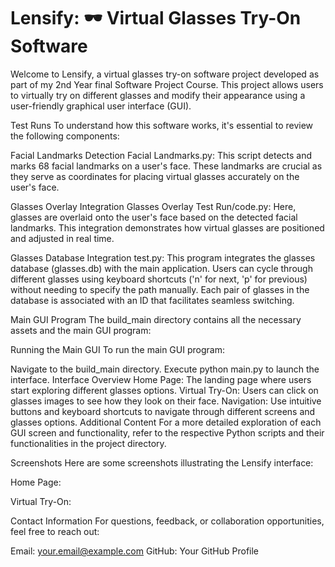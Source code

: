 # **Lensify: 🕶️ Virtual Glasses Try-On Software**

Welcome to Lensify, a virtual glasses try-on software project developed as part of my 2nd Year final Software Project Course. This project allows users to virtually try on different glasses and modify their appearance using a user-friendly graphical user interface (GUI).

Test Runs
To understand how this software works, it's essential to review the following components:

Facial Landmarks Detection
Facial Landmarks.py:
This script detects and marks 68 facial landmarks on a user's face. These landmarks are crucial as they serve as coordinates for placing virtual glasses accurately on the user's face.


Glasses Overlay Integration
Glasses Overlay Test Run/code.py:
Here, glasses are overlaid onto the user's face based on the detected facial landmarks. This integration demonstrates how virtual glasses are positioned and adjusted in real time.

Glasses Database Integration
test.py:
This program integrates the glasses database (glasses.db) with the main application. Users can cycle through different glasses using keyboard shortcuts ('n' for next, 'p' for previous) without needing to specify the path manually. Each pair of glasses in the database is associated with an ID that facilitates seamless switching.

Main GUI Program
The build_main directory contains all the necessary assets and the main GUI program:

Running the Main GUI
To run the main GUI program:

Navigate to the build_main directory.
Execute python main.py to launch the interface.
Interface Overview
Home Page: The landing page where users start exploring different glasses options.
Virtual Try-On: Users can click on glasses images to see how they look on their face.
Navigation: Use intuitive buttons and keyboard shortcuts to navigate through different screens and glasses options.
Additional Content
For a more detailed exploration of each GUI screen and functionality, refer to the respective Python scripts and their functionalities in the project directory.

Screenshots
Here are some screenshots illustrating the Lensify interface:

Home Page:


Virtual Try-On:


Contact Information
For questions, feedback, or collaboration opportunities, feel free to reach out:

Email: your.email@example.com
GitHub: Your GitHub Profile